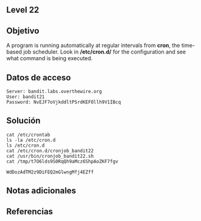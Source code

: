 ## Level 22
## Objetivo
A program is running automatically at regular intervals from **cron**, the time-based job scheduler. Look in **/etc/cron.d/** for the configuration and see what command is being executed.
## Datos de acceso
	Server: bandit.labs.overthewire.org
	User: bandit21
	Password: NvEJF7oVjkddltPSrdKEFOllh9V1IBcq
	
## Solución
	cat /etc/crontab
	ls -la /etc/cron.d
	ls /etc/cron.d
	cat /etc/cron.d/cronjob_bandit22
	cat /usr/bin/cronjob_bandit22.sh
	cat /tmp/t7O6lds9S0RqQh9aMcz6ShpAoZKF7fgv

	WdDozAdTM2z9DiFEQ2mGlwngMfj4EZff
## Notas adicionales

## Referencias